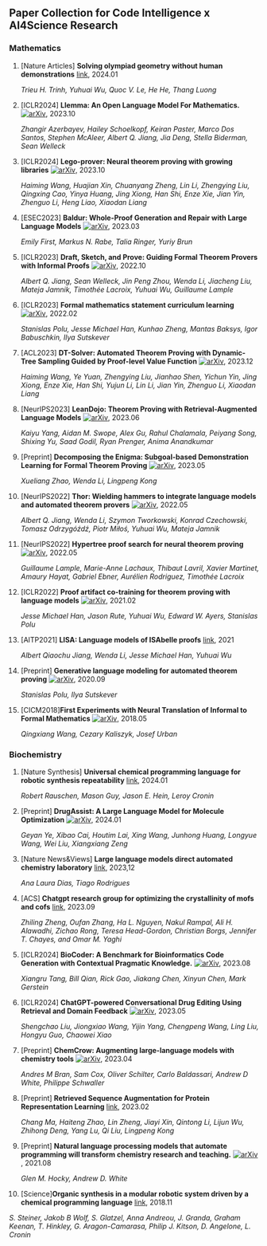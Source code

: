 ## Paper Collection for Code Intelligence x AI4Science Research

### Mathematics

1. [Nature Articles] **Solving olympiad geometry without human demonstrations** [link](https://www.nature.com/articles/s41586-023-06747-5), 2024.01

   *Trieu H. Trinh, Yuhuai Wu, Quoc V. Le, He He, Thang Luong*

2. [ICLR2024] **Llemma: An Open Language Model For Mathematics.** [![arXiv](https://img.shields.io/badge/arXiv-2310.10631-b31b1b.svg)](https://arxiv.org/abs/2310.10631), 2023.10

   *Zhangir Azerbayev, Hailey Schoelkopf, Keiran Paster, Marco Dos Santos, Stephen McAleer, Albert Q. Jiang, Jia Deng, Stella Biderman, Sean Welleck*

3. [ICLR2024] **Lego-prover: Neural theorem proving with growing libraries**  [![arXiv](https://img.shields.io/badge/arXiv-2310.00656-b31b1b.svg)](https://arxiv.org/abs/2310.00656), 2023.10

   *Haiming Wang, Huajian Xin, Chuanyang Zheng, Lin Li, Zhengying Liu, Qingxing Cao, Yinya Huang, Jing Xiong, Han Shi, Enze Xie, Jian Yin, Zhenguo Li, Heng Liao, Xiaodan Liang*

4. [ESEC2023] **Baldur: Whole-Proof Generation and Repair with Large Language Models** [![arXiv](https://img.shields.io/badge/arXiv-2303.04910-b31b1b.svg)](https://arxiv.org/abs/2303.04910), 2023.03

   *Emily First, Markus N. Rabe, Talia Ringer, Yuriy Brun*

5. [ICLR2023] **Draft, Sketch, and Prove: Guiding Formal Theorem Provers with Informal Proofs** [![arXiv](https://img.shields.io/badge/arXiv-2210.12283-b31b1b.svg)](https://arxiv.org/abs/2210.12283), 2022.10

   *Albert Q. Jiang, Sean Welleck, Jin Peng Zhou, Wenda Li, Jiacheng Liu, Mateja Jamnik, Timothée Lacroix, Yuhuai Wu, Guillaume Lample*

6. [ICLR2023] **Formal mathematics statement curriculum learning** [![arXiv](https://img.shields.io/badge/arXiv-2202.01344-b31b1b.svg)](https://arxiv.org/abs/2202.01344), 2022.02

   *Stanislas Polu, Jesse Michael Han, Kunhao Zheng, Mantas Baksys, Igor Babuschkin, Ilya Sutskever*


7. [ACL2023] **DT-Solver: Automated Theorem Proving with Dynamic-Tree Sampling Guided by Proof-level Value Function**  [![arXiv](https://img.shields.io/badge/arXiv-2312.14188-b31b1b.svg)](https://arxiv.org/abs/2312.14188), 2023.12

   *Haiming Wang, Ye Yuan, Zhengying Liu, Jianhao Shen, Yichun Yin, Jing Xiong, Enze Xie, Han Shi, Yujun Li, Lin Li, Jian Yin, Zhenguo Li, Xiaodan Liang*

8. [NeurIPS2023] **LeanDojo: Theorem Proving with Retrieval-Augmented Language Models** [![arXiv](https://img.shields.io/badge/arXiv-2306.15626-b31b1b.svg)](https://arxiv.org/abs/2306.15626), 2023.06

   *Kaiyu Yang, Aidan M. Swope, Alex Gu, Rahul Chalamala, Peiyang Song, Shixing Yu, Saad Godil, Ryan Prenger, Anima Anandkumar*

9. [Preprint] **Decomposing the Enigma: Subgoal-based Demonstration Learning for Formal Theorem Proving** [![arXiv](https://img.shields.io/badge/arXiv-2305.16366-b31b1b.svg)](https://arxiv.org/abs/2305.16366), 2023.05

   *Xueliang Zhao, Wenda Li, Lingpeng Kong*

10. [NeurIPS2022] **Thor: Wielding hammers to integrate language models and automated theorem provers** [![arXiv](https://img.shields.io/badge/arXiv-2205.10893-b31b1b.svg)](https://arxiv.org/abs/2205.10893), 2022.05

    *Albert Q. Jiang, Wenda Li, Szymon Tworkowski, Konrad Czechowski, Tomasz Odrzygóźdź, Piotr Miłoś, Yuhuai Wu, Mateja Jamnik*

11. [NeurIPS2022] **Hypertree proof search for neural theorem proving** [![arXiv](https://img.shields.io/badge/arXiv-2205.11491-b31b1b.svg)](https://arxiv.org/abs/2205.11491), 2022.05

    *Guillaume Lample, Marie-Anne Lachaux, Thibaut Lavril, Xavier Martinet, Amaury Hayat, Gabriel Ebner, Aurélien Rodriguez, Timothée Lacroix*

12. [ICLR2022] **Proof artifact co-training for theorem proving with language models** [![arXiv](https://img.shields.io/badge/arXiv-2102.06203-b31b1b.svg)](https://arxiv.org/abs/2102.06203), 2021.02

    *Jesse Michael Han, Jason Rute, Yuhuai Wu, Edward W. Ayers, Stanislas Polu*

13. [AITP2021] **LISA: Language models of ISAbelle proofs** [link](http://aitp-conference.org/2021/abstract/paper_17.pdf), 2021

    *Albert Qiaochu Jiang, Wenda Li, Jesse Michael Han, Yuhuai Wu*

14. [Preprint] **Generative language modeling for automated theorem proving** [![arXiv](https://img.shields.io/badge/arXiv-2009.03393-b31b1b.svg)](https://arxiv.org/abs/2009.03393), 2020.09

      *Stanislas Polu, Ilya Sutskever*

15. [CICM2018]**First Experiments with Neural Translation of Informal to Formal Mathematics** [![arXiv](https://img.shields.io/badge/arXiv-1805.06502-b31b1b.svg)](https://arxiv.org/abs/1805.06502), 2018.05

     *Qingxiang Wang, Cezary Kaliszyk, Josef Urban*






### Biochemistry

1. [Nature Synthesis] **Universal chemical programming language for robotic synthesis repeatability** [link](https://www.nature.com/articles/s44160-023-00473-6), 2024.01

   *Robert Rauschen, Mason Guy, Jason E. Hein, Leroy Cronin*

2. [Preprint] **DrugAssist: A Large Language Model for Molecule Optimization** [![arXiv](https://img.shields.io/badge/arXiv-2401.10334-b31b1b.svg)](https://arxiv.org/abs/2401.10334), 2024.01

   *Geyan Ye, Xibao Cai, Houtim Lai, Xing Wang, Junhong Huang, Longyue Wang, Wei Liu, Xiangxiang Zeng*

3. [Nature News&Views] **Large language models direct automated chemistry laboratory** [link](https://www.nature.com/articles/d41586-023-03790-0), 2023,12

   *Ana Laura Dias, Tiago Rodrigues*

4. [ACS] **Chatgpt research group for optimizing the crystallinity of mofs and cofs** [link](https://pubs.acs.org/doi/10.1021/acscentsci.3c01087), 2023.09

   *Zhiling Zheng, Oufan Zhang, Ha L. Nguyen, Nakul Rampal, Ali H. Alawadhi, Zichao Rong, Teresa Head-Gordon, Christian Borgs, Jennifer T. Chayes, and Omar M. Yaghi*

5. [ICLR2024] **BioCoder: A Benchmark for Bioinformatics Code Generation with Contextual Pragmatic Knowledge.** [![arXiv](https://img.shields.io/badge/arXiv-2308.16458-b31b1b.svg)](https://arxiv.org/abs/2308.16458), 2023.08

   *Xiangru Tang, Bill Qian, Rick Gao, Jiakang Chen, Xinyun Chen, Mark Gerstein* 

6. [ICLR2024] **ChatGPT-powered Conversational Drug Editing Using Retrieval and Domain Feedback** [![arXiv](https://img.shields.io/badge/arXiv-2305.18090-b31b1b.svg)](https://arxiv.org/abs/2305.18090), 2023.05

   *Shengchao Liu, Jiongxiao Wang, Yijin Yang, Chengpeng Wang, Ling Liu, Hongyu Guo, Chaowei Xiao*

7. [Preprint] **ChemCrow: Augmenting large-language models with chemistry tools** [![arXiv](https://img.shields.io/badge/arXiv-2304.05376-b31b1b.svg)](https://arxiv.org/abs/2304.05376), 2023.04

   *Andres M Bran, Sam Cox, Oliver Schilter, Carlo Baldassari, Andrew D White, Philippe Schwaller*

8. [Preprint] **Retrieved Sequence Augmentation for Protein Representation Learning**  [link](https://www.biorxiv.org/content/10.1101/2023.02.22.529597v3), 2023.02

   *Chang Ma, Haiteng Zhao, Lin Zheng, Jiayi Xin, Qintong Li, Lijun Wu, Zhihong Deng, Yang Lu, Qi Liu, Lingpeng Kong*


9. [Preprint] **Natural language processing models that automate programming will transform chemistry research and teaching.** [![arXiv](https://img.shields.io/badge/arXiv-2108.13360-b31b1b.svg)](https://arxiv.org/abs/2108.13360), 2021.08

   *Glen M. Hocky, Andrew D. White* 

10. [Science]**Organic synthesis in a modular robotic system driven by a chemical programming language** [link](https://www.science.org/doi/10.1126/science.aav2211), 2018.11

   *S. Steiner, Jakob B Wolf, S. Glatzel, Anna Andreou, J. Granda, Graham Keenan, T. Hinkley, G. Aragon-Camarasa, Philip J. Kitson, D. Angelone, L. Cronin*



